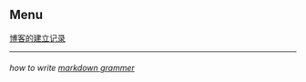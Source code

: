 ## Menu

[博客的建立记录](https://cellzero.github.io/gitpage/establish)

---
###### how to write [markdown grammer](https://guides.github.com/features/mastering-markdown/)

